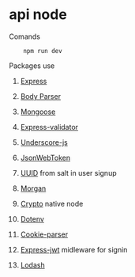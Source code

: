 # api node

Comands

```
    npm run dev
```

Packages use

1. [Express](https://www.npmjs.com/package/express)

2. [Body Parser](https://www.npmjs.com/package/body-parser)

3. [Mongoose](https://www.npmjs.com/package/mongoose)

4. [Express-validator](https://www.npmjs.com/package/express-validator/v/5.3.1)

5. [Underscore-js](https://underscorejs.org/)

6. [JsonWebToken](https://www.npmjs.com/package/jsonwebtoken)

7. [UUID](https://www.npmjs.com/package/uuidv1) from salt in user signup

8. [Morgan](https://www.npmjs.com/package/morgan)

9. [Crypto](https://nodejs.org/api/crypto.html#crypto_crypto) native node

10. [Dotenv](https://www.npmjs.com/package/dotenv)

11. [Cookie-parser](https://www.npmjs.com/package/cookie-parser)

12. [Express-jwt](https://www.npmjs.com/package/express-jwt) midleware for signin

13. [Lodash](https://www.npmjs.com/package/lodash)
